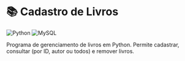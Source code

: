 # 📚 Cadastro de Livros
![Python](https://img.shields.io/badge/Python-_-3776AB?style=flat&logo=python&logoColor=white)
![MySQL](https://img.shields.io/badge/MySQL-_-4479A1?style=flat&logo=mysql&logoColor=white)


Programa de gerenciamento de livros em Python. Permite cadastrar, consultar (por ID, autor ou todos) e remover livros.
